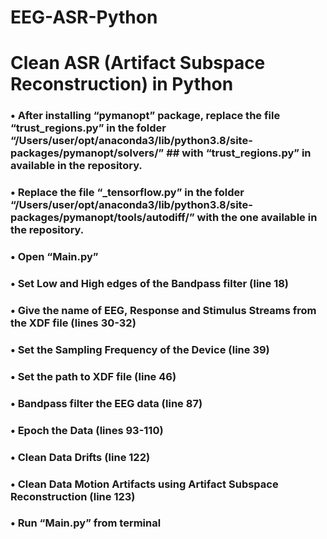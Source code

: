 # EEG-ASR-Python
# Clean ASR (Artifact Subspace Reconstruction) in Python
### •	After installing “pymanopt” package, replace the file “trust_regions.py” in the folder “/Users/user/opt/anaconda3/lib/python3.8/site-packages/pymanopt/solvers/” ## with “trust_regions.py” in available in the repository.
### •	Replace the file “_tensorflow.py” in the folder “/Users/user/opt/anaconda3/lib/python3.8/site-packages/pymanopt/tools/autodiff/” with the one available in the repository.
### •	Open “Main.py”
### •	Set Low and High edges of the Bandpass filter (line 18)
### •	Give the name of EEG, Response and Stimulus Streams from the XDF file (lines 30-32)
### •	Set the Sampling Frequency of the Device (line 39)
### •	Set the path to XDF file (line 46)
### •	Bandpass filter the EEG data (line 87)
### •	Epoch the Data (lines 93-110)
### •	Clean Data Drifts (line 122)
### •	Clean Data Motion Artifacts using Artifact Subspace Reconstruction (line 123)
### •	Run “Main.py” from terminal
